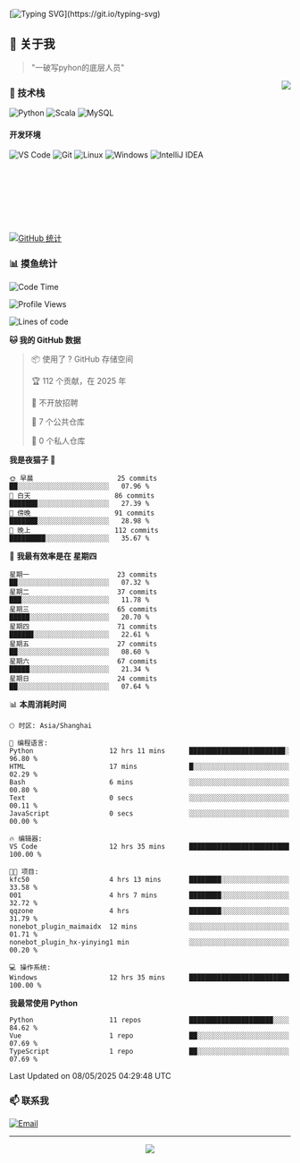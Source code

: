 [![Typing SVG](https://readme-typing-svg.herokuapp.com?font=Fira+Code&pause=1000&color=36BCF7&random=false&width=435&lines=print(%22Hello%2C+World!%22);%23+Welcome+to+my+code+space+%F0%9F%90%8D)](https://git.io/typing-svg)

## 🌟 关于我

> "一破写pyhon的底层人员"

<img align="right" src="https://github-readme-stats.vercel.app/api/top-langs/?username=huanxin996&theme=tokyonight" />

### 🎯 技术栈

![Python](https://img.shields.io/badge/Python-Expert-3776AB?style=for-the-badge&logo=python&logoColor=white)
![Scala](https://img.shields.io/badge/Scala-Expert-DC322F?style=for-the-badge&logo=scala&logoColor=white)
![MySQL](https://img.shields.io/badge/MySQL-Expert-4479A1?style=for-the-badge&logo=mysql&logoColor=white)

#### 开发环境

![VS Code](https://img.shields.io/badge/VS_Code-007ACC?style=for-the-badge&logo=visual-studio-code&logoColor=white)
![Git](https://img.shields.io/badge/Git-F05032?style=for-the-badge&logo=git&logoColor=white)
![Linux](https://img.shields.io/badge/Linux-FCC624?style=for-the-badge&logo=linux&logoColor=black)
![Windows](https://img.shields.io/badge/Windows_11-0078D4?style=for-the-badge&logo=windows11&logoColor=white)
![IntelliJ IDEA](https://img.shields.io/badge/IntelliJ_IDEA-000000?style=for-the-badge&logo=intellij-idea&logoColor=white)

<br/><br/><br/><br/><br/><br/>

  
[![GitHub 统计](https://github-readme-stats.vercel.app/api?username=huanxin996&show_icons=true&theme=tokyonight)](https://github.com/huanxin996)

### 📊 摸鱼统计

<!--START_SECTION:waka-->
![Code Time](http://img.shields.io/badge/Code%20Time-124%20hrs%2054%20mins-blue)

![Profile Views](http://img.shields.io/badge/%E4%B8%AA%E4%BA%BA%E8%B5%84%E6%96%99%E8%A7%82%E7%9C%8B%E6%AC%A1%E6%95%B0-12-blue)

![Lines of code](https://img.shields.io/badge/%E4%BB%8E%E3%80%8CHello%20World%E3%80%8D%E8%B5%B7%E6%88%91%E5%B7%B2%E7%BB%8F%E5%86%99%E4%BA%86-2.5%20million%20%E8%A1%8C%E4%BB%A3%E7%A0%81-blue)

**🐱 我的 GitHub 数据** 

> 📦  使用了 ? GitHub 存储空间 
 > 
> 🏆 112 个贡献，在 2025 年
 > 
> 🚫 不开放招聘
 > 
> 📜 7 个公共仓库 
 > 
> 🔑 0 个私人仓库 
 > 
**我是夜猫子 🦉** 

```text
🌞 早晨                     25 commits          ██░░░░░░░░░░░░░░░░░░░░░░░   07.96 % 
🌆 白天                     86 commits          ███████░░░░░░░░░░░░░░░░░░   27.39 % 
🌃 傍晚                     91 commits          ███████░░░░░░░░░░░░░░░░░░   28.98 % 
🌙 晚上                     112 commits         █████████░░░░░░░░░░░░░░░░   35.67 % 
```
📅 **我最有效率是在 星期四** 

```text
星期一                      23 commits          ██░░░░░░░░░░░░░░░░░░░░░░░   07.32 % 
星期二                      37 commits          ███░░░░░░░░░░░░░░░░░░░░░░   11.78 % 
星期三                      65 commits          █████░░░░░░░░░░░░░░░░░░░░   20.70 % 
星期四                      71 commits          ██████░░░░░░░░░░░░░░░░░░░   22.61 % 
星期五                      27 commits          ██░░░░░░░░░░░░░░░░░░░░░░░   08.60 % 
星期六                      67 commits          █████░░░░░░░░░░░░░░░░░░░░   21.34 % 
星期日                      24 commits          ██░░░░░░░░░░░░░░░░░░░░░░░   07.64 % 
```


📊 **本周消耗时间** 

```text
🕑︎ 时区: Asia/Shanghai

💬 编程语言: 
Python                   12 hrs 11 mins      ████████████████████████░   96.80 % 
HTML                     17 mins             █░░░░░░░░░░░░░░░░░░░░░░░░   02.29 % 
Bash                     6 mins              ░░░░░░░░░░░░░░░░░░░░░░░░░   00.80 % 
Text                     0 secs              ░░░░░░░░░░░░░░░░░░░░░░░░░   00.11 % 
JavaScript               0 secs              ░░░░░░░░░░░░░░░░░░░░░░░░░   00.00 % 

🔥 编辑器: 
VS Code                  12 hrs 35 mins      █████████████████████████   100.00 % 

🐱‍💻 项目: 
kfc50                    4 hrs 13 mins       ████████░░░░░░░░░░░░░░░░░   33.58 % 
001                      4 hrs 7 mins        ████████░░░░░░░░░░░░░░░░░   32.72 % 
qqzone                   4 hrs               ████████░░░░░░░░░░░░░░░░░   31.79 % 
nonebot_plugin_maimaidx  12 mins             ░░░░░░░░░░░░░░░░░░░░░░░░░   01.71 % 
nonebot_plugin_hx-yinying1 min               ░░░░░░░░░░░░░░░░░░░░░░░░░   00.20 % 

💻 操作系统: 
Windows                  12 hrs 35 mins      █████████████████████████   100.00 % 
```

**我最常使用 Python** 

```text
Python                   11 repos            █████████████████████░░░░   84.62 % 
Vue                      1 repo              ██░░░░░░░░░░░░░░░░░░░░░░░   07.69 % 
TypeScript               1 repo              ██░░░░░░░░░░░░░░░░░░░░░░░   07.69 % 
```




 Last Updated on 08/05/2025 04:29:48 UTC
<!--END_SECTION:waka-->

### 📫 联系我

[![Email](https://img.shields.io/badge/Email-D14836?style=for-the-badge&logo=gmail&logoColor=white)](mailto:mc.xiaolang@Foxmail.com)

---

<p align="center">
  <img src="https://profile-counter.glitch.me/huanxin996/count.svg" />
</p>
